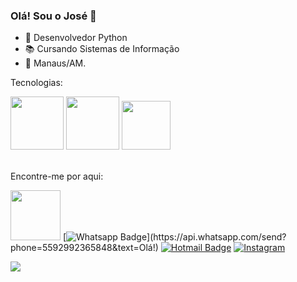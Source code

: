 ### Olá! Sou o José 👋


- 🐍 Desenvolvedor Python  
- 📚 Cursando Sistemas de Informação
- :house_with_garden: Manaus/AM.

Tecnologias:

<div>
<img width="85" src="https://img.shields.io/badge/Python-3776AB?style=for-the-badge&logo=python&logoColor=white" />
<img width="85" src="https://img.shields.io/badge/Django-092E20?style=for-the-badge&logo=django&logoColor=white"/>
<img width="78" src="https://img.shields.io/badge/Flask-000000?style=for-the-badge&logo=flask&logoColor=white"/>
</div><br>




Encontre-me por aqui:

<a href="https://www.linkedin.com/in/jos%C3%A9-guilherme-prado-lins-filho-02a773178/"><img src="https://img.shields.io/badge/LinkedIn-0077B5?style=for-the-badge&logo=linkedin&logoColor=white))" width="80"></img></a>
[![Whatsapp Badge](https://img.shields.io/badge/-Whatsapp-4CA143?style=flat-square&labelColor=4CA143&logo=whatsapp&logoColor=white&link=https://api.whatsapp.com/send?phone=5592992365848&text=Olá!)](https://api.whatsapp.com/send?phone=5592992365848&text=Olá!)
[![Hotmail Badge](https://img.shields.io/badge/-Hotmail-0078D4?style=flat-square&logo=microsoft-outlook&logoColor=white&link=mailto:zeguilhermelins@hotmail.com)](zeguilhermelins@hotmail.com)
[![Instagram](https://img.shields.io/badge/-Instagram-E4405F?style=flat-square&logo=Instagram&logoColor=white&link=https://www.instagram.com/guilherme.lins/)](https://www.instagram.com/guilherme.lins/)


![](https://komarev.com/ghpvc/?username=zeguil&color=blue&style=flat)
